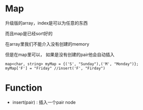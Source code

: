# Map

升级版的array，index是可以为任意的东西

而且map是已经sort好的

在array里我们不能介入没有创建的memory

但是在map里可以， 如果是没有创建的pair他会自动插入
```
map<char, string> myMap = {('S', "Sunday"),('M', "Monday")};
myMap['F'] = "Friday" //insert('F', "Firday") 
```

# Function
- insert(pair) : 插入一个pair node
